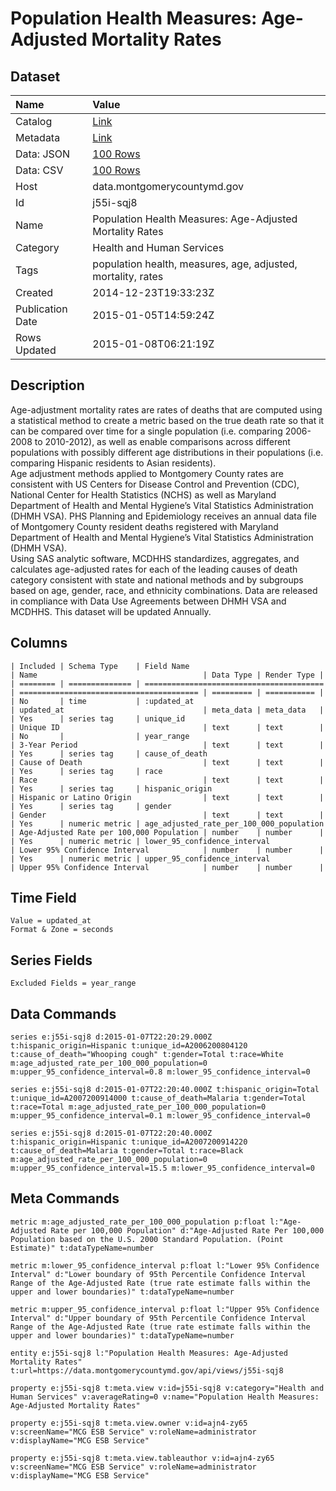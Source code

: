 # Population Health Measures: Age-Adjusted Mortality Rates

## Dataset

| Name | Value |
| :--- | :---- |
| Catalog | [Link](https://catalog.data.gov/dataset/population-health-measures-age-adjusted-mortality-rates-6a2e8) |
| Metadata | [Link](https://data.montgomerycountymd.gov/api/views/j55i-sqj8) |
| Data: JSON | [100 Rows](https://data.montgomerycountymd.gov/api/views/j55i-sqj8/rows.json?max_rows=100) |
| Data: CSV | [100 Rows](https://data.montgomerycountymd.gov/api/views/j55i-sqj8/rows.csv?max_rows=100) |
| Host | data.montgomerycountymd.gov |
| Id | j55i-sqj8 |
| Name | Population Health Measures: Age-Adjusted Mortality Rates |
| Category | Health and Human Services |
| Tags | population health, measures, age, adjusted, mortality, rates |
| Created | 2014-12-23T19:33:23Z |
| Publication Date | 2015-01-05T14:59:24Z |
| Rows Updated | 2015-01-08T06:21:19Z |

## Description

Age-adjustment mortality rates are rates of deaths that are computed using a statistical method to create a metric based on the true death rate so that it can be compared over time for a single population (i.e. comparing 2006-2008 to 2010-2012), as well as enable comparisons across different populations with possibly different age distributions in their populations (i.e. comparing Hispanic residents to Asian residents).  
Age adjustment methods applied to Montgomery County rates are consistent with US Centers for Disease Control and Prevention (CDC), National Center for Health Statistics (NCHS) as well as Maryland Department of Health and Mental Hygiene’s Vital Statistics Administration (DHMH VSA).
PHS Planning and Epidemiology receives an annual data file of Montgomery County resident deaths registered with Maryland Department of Health and Mental Hygiene’s Vital Statistics Administration (DHMH VSA).  
Using SAS analytic software, MCDHHS standardizes, aggregates, and calculates age-adjusted rates for each of the leading causes of death category consistent with state and national methods and by subgroups based on age, gender, race, and ethnicity combinations. Data are released in compliance with Data Use Agreements between DHMH VSA and MCDHHS. This dataset will be updated Annually.

## Columns

```ls
| Included | Schema Type    | Field Name                               | Name                                     | Data Type | Render Type |
| ======== | ============== | ======================================== | ======================================== | ========= | =========== |
| No       | time           | :updated_at                              | updated_at                               | meta_data | meta_data   |
| Yes      | series tag     | unique_id                                | Unique ID                                | text      | text        |
| No       |                | year_range                               | 3-Year Period                            | text      | text        |
| Yes      | series tag     | cause_of_death                           | Cause of Death                           | text      | text        |
| Yes      | series tag     | race                                     | Race                                     | text      | text        |
| Yes      | series tag     | hispanic_origin                          | Hispanic or Latino Origin                | text      | text        |
| Yes      | series tag     | gender                                   | Gender                                   | text      | text        |
| Yes      | numeric metric | age_adjusted_rate_per_100_000_population | Age-Adjusted Rate per 100,000 Population | number    | number      |
| Yes      | numeric metric | lower_95_confidence_interval             | Lower 95% Confidence Interval            | number    | number      |
| Yes      | numeric metric | upper_95_confidence_interval             | Upper 95% Confidence Interval            | number    | number      |
```

## Time Field

```ls
Value = updated_at
Format & Zone = seconds
```

## Series Fields

```ls
Excluded Fields = year_range
```

## Data Commands

```ls
series e:j55i-sqj8 d:2015-01-07T22:20:29.000Z t:hispanic_origin=Hispanic t:unique_id=A2006200804120 t:cause_of_death="Whooping cough" t:gender=Total t:race=White m:age_adjusted_rate_per_100_000_population=0 m:upper_95_confidence_interval=0.8 m:lower_95_confidence_interval=0

series e:j55i-sqj8 d:2015-01-07T22:20:40.000Z t:hispanic_origin=Total t:unique_id=A2007200914000 t:cause_of_death=Malaria t:gender=Total t:race=Total m:age_adjusted_rate_per_100_000_population=0 m:upper_95_confidence_interval=0.1 m:lower_95_confidence_interval=0

series e:j55i-sqj8 d:2015-01-07T22:20:40.000Z t:hispanic_origin=Hispanic t:unique_id=A2007200914220 t:cause_of_death=Malaria t:gender=Total t:race=Black m:age_adjusted_rate_per_100_000_population=0 m:upper_95_confidence_interval=15.5 m:lower_95_confidence_interval=0
```

## Meta Commands

```ls
metric m:age_adjusted_rate_per_100_000_population p:float l:"Age-Adjusted Rate per 100,000 Population" d:"Age-Adjusted Rate Per 100,000 Population based on the U.S. 2000 Standard Population. (Point Estimate)" t:dataTypeName=number

metric m:lower_95_confidence_interval p:float l:"Lower 95% Confidence Interval" d:"Lower boundary of 95th Percentile Confidence Interval Range of the Age-Adjusted Rate (true rate estimate falls within the upper and lower boundaries)" t:dataTypeName=number

metric m:upper_95_confidence_interval p:float l:"Upper 95% Confidence Interval" d:"Upper boundary of 95th Percentile Confidence Interval Range of the Age-Adjusted Rate (true rate estimate falls within the upper and lower boundaries)" t:dataTypeName=number

entity e:j55i-sqj8 l:"Population Health Measures: Age-Adjusted Mortality Rates" t:url=https://data.montgomerycountymd.gov/api/views/j55i-sqj8

property e:j55i-sqj8 t:meta.view v:id=j55i-sqj8 v:category="Health and Human Services" v:averageRating=0 v:name="Population Health Measures: Age-Adjusted Mortality Rates"

property e:j55i-sqj8 t:meta.view.owner v:id=ajn4-zy65 v:screenName="MCG ESB Service" v:roleName=administrator v:displayName="MCG ESB Service"

property e:j55i-sqj8 t:meta.view.tableauthor v:id=ajn4-zy65 v:screenName="MCG ESB Service" v:roleName=administrator v:displayName="MCG ESB Service"
```